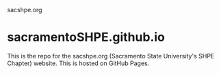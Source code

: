 sacshpe.org
# sacramentoSHPE.github.io
This is the repo for the sacshpe.org (Sacramento State University's SHPE Chapter) website. This is hosted on GitHub Pages. 
